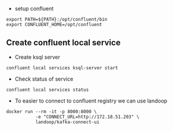 * setup confluent
```
export PATH=${PATH}:/opt/confluent/bin
export CONFLUENT_HOME=/opt/confluent
```

## Create confluent local service 
* Create ksql server 
```
confluent local services ksql-server start
```

* Check status of service 
```
confluent local services status
```
* To easier to connect to confluent registry we can use landoop 
```
docker run --rm -it -p 8000:8000 \
           -e "CONNECT_URL=http://172.18.51.203" \
           landoop/kafka-connect-ui
```